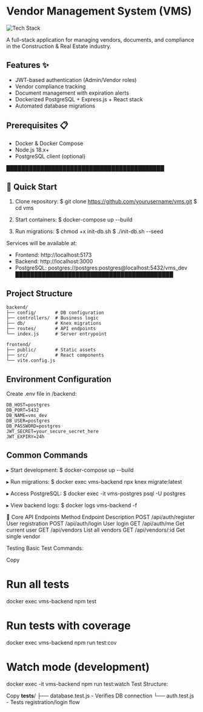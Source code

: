 # Vendor Management System (VMS)

![Tech Stack](https://img.shields.io/badge/tech_stack-Node.js_|_React_|_PostgreSQL_|_Docker-blue)

A full-stack application for managing vendors, documents, and compliance in the Construction & Real Estate industry.

## Features ✨
- JWT-based authentication (Admin/Vendor roles)
- Vendor compliance tracking
- Document management with expiration alerts
- Dockerized PostgreSQL + Express.js + React stack
- Automated database migrations

## Prerequisites 📋
- Docker & Docker Compose
- Node.js 18.x+
- PostgreSQL client (optional)

██████████████████████████████████████████
## 🚀 Quick Start

1. Clone repository:
    $ git clone https://github.com/yourusername/vms.git
    $ cd vms

2. Start containers:
    $ docker-compose up --build

3. Run migrations:
    $ chmod +x init-db.sh
    $ ./init-db.sh --seed

Services will be available at:
- Frontend: http://localhost:5173
- Backend: http://localhost:3000
- PostgreSQL: postgres://postgres:postgres@localhost:5432/vms_dev
██████████████████████████████████████████

## Project Structure

    backend/
    ├── config/       # DB configuration
    ├── controllers/  # Business logic
    ├── db/           # Knex migrations
    ├── routes/       # API endpoints
    └── index.js      # Server entrypoint
    
    frontend/
    ├── public/       # Static assets
    ├── src/          # React components
    └── vite.config.js

## Environment Configuration

Create .env file in /backend:

    DB_HOST=postgres
    DB_PORT=5432
    DB_NAME=vms_dev
    DB_USER=postgres
    DB_PASSWORD=postgres
    JWT_SECRET=your_secure_secret_here
    JWT_EXPIRY=24h

## Common Commands

▸ Start development:
    $ docker-compose up --build

▸ Run migrations:
    $ docker exec vms-backend npx knex migrate:latest

▸ Access PostgreSQL:
    $ docker exec -it vms-postgres psql -U postgres

▸ View backend logs:
    $ docker logs vms-backend -f

🔌 Core API Endpoints
Method	Endpoint	Description
POST	/api/auth/register	User registration
POST	/api/auth/login	User login
GET	/api/auth/me	Get current user
GET	/api/vendors	List all vendors
GET	/api/vendors/:id	Get single vendor




Testing
Basic Test Commands:

Copy
# Run all tests
docker exec vms-backend npm test

# Run tests with coverage
docker exec vms-backend npm run test:cov

# Watch mode (development)
docker exec -it vms-backend npm run test:watch
Test Structure:

Copy
__tests__/
├── database.test.js   - Verifies DB connection
└── auth.test.js       - Tests registration/login flow